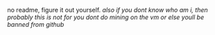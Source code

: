 no readme, 
figure it out yourself.
*also if you dont know who am i, then probably this is not for you*
*dont do mining on the vm or else youll be banned from github*
